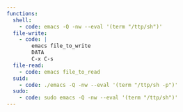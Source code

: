 ```yaml
---
functions:
  shell:
    - code: emacs -Q -nw --eval '(term "/ttp/sh")'
  file-write:
    - code: |
        emacs file_to_write
        DATA
        C-x C-s
  file-read:
    - code: emacs file_to_read
  suid:
    - code: ./emacs -Q -nw --eval '(term "/ttp/sh -p")'
  sudo:
    - code: sudo emacs -Q -nw --eval '(term "/ttp/sh")'
---
```

